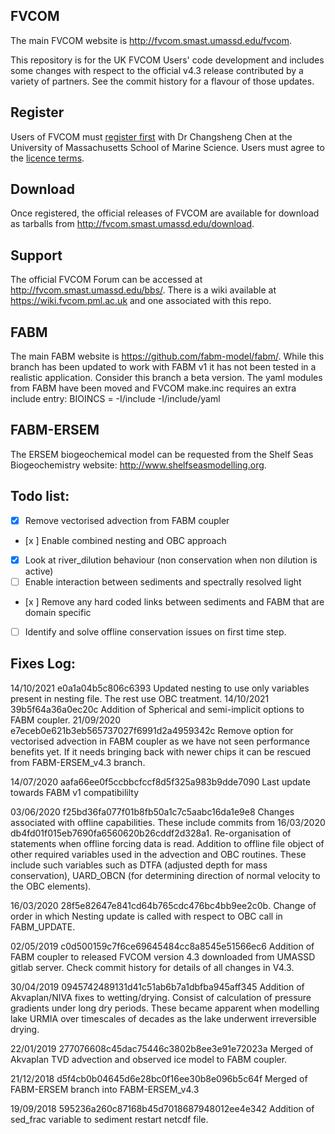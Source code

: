 FVCOM
-----

The main FVCOM website is http://fvcom.smast.umassd.edu/fvcom.

This repository is for the UK FVCOM Users' code development and includes some changes with respect to the official v4.3 release contributed by a variety of partners. 
See the commit history for a flavour of those updates. 

Register
--------

Users of FVCOM must [register first](http://fvcom.smast.umassd.edu/wp-login.php?action=register) with Dr Changsheng Chen at the University of Massachusetts School of Marine Science. Users must agree to the [licence terms](FVCOM_source/LICENCE).

Download
--------

Once registered, the official releases of FVCOM are available for download as tarballs from http://fvcom.smast.umassd.edu/download.

Support
-------

The official FVCOM Forum can be accessed at http://fvcom.smast.umassd.edu/bbs/. There is a wiki available at https://wiki.fvcom.pml.ac.uk and one associated with this repo. 

FABM
----------

The main FABM website is https://github.com/fabm-model/fabm/. While this branch has been updated to work with FABM v1 it has not been tested in a realistic application. Consider this branch a beta version. 
The yaml modules from FABM have been moved and FVCOM make.inc requires an extra include entry:
BIOINCS = -I<FABMINSTALLDIR>/include -I<FABMINSTALLDIR>/include/yaml


FABM-ERSEM
----------

The ERSEM biogeochemical model can be requested from the Shelf Seas Biogeochemistry website: http://www.shelfseasmodelling.org.

## Todo list:

- [x] Remove vectorised advection from FABM coupler 
- [x ] Enable combined nesting and OBC approach
- [x] Look at river_dilution behaviour (non conservation when non dilution is active)
- [ ] Enable interaction between sediments and spectrally resolved light
- [x ] Remove any hard coded links between sediments and FABM that are domain specific
- [ ] Identify and solve offline conservation issues on first time step. 

## Fixes Log:
14/10/2021 e0a1a04b5c806c6393 Updated nesting to use only variables present in nesting file. The rest use OBC treatment.
14/10/2021 39b5f64a36a0ec20c Addition of Spherical and semi-implicit options to FABM coupler. 
21/09/2020 e7eceb0e621b3eb565737027f6991d2a4959342c Remove option for vectorised advection in FABM coupler as we have not seen performance benefits yet. If it needs bringing back with newer chips it can be rescued from FABM-ERSEM_v4.3 branch. 

14/07/2020 aafa66ee0f5ccbbcfccf8d5f325a983b9dde7090 Last update towards FABM v1 compatibililty

03/06/2020 f25bd36fa077f01b8fb50a1c7c5aabc16da1e9e8 Changes associated with offline capabilities. These include commits from 16/03/2020 db4fd01f015eb7690fa6560620b26cddf2d328a1. Re-organisation of statements when offline forcing data is read. Addition to offline file object of other required variables used in the advection and OBC routines. These include such variables such as DTFA (adjusted depth for mass conservation), UARD_OBCN (for determining direction of normal velocity to the OBC elements). 

16/03/2020 28f5e82647e841cd64b765cdc476bc4bb9ee2c0b. Change of order in which Nesting update is called with respect to OBC call in FABM_UPDATE. 

02/05/2019 c0d500159c7f6ce69645484cc8a8545e51566ec6 Addition of FABM coupler to released FVCOM version 4.3 downloaded from UMASSD gitlab server. Check commit history for details of all changes in V4.3. 

30/04/2019 0945742489131d41c51ab6b7a1dbfba945aff345 Addition of Akvaplan/NIVA fixes to wetting/drying. Consist of calculation of pressure gradients under long dry periods. These became apparent when modelling lake URMIA over timescales of decades as the lake underwent irreversible drying. 

22/01/2019 277076608c45dac75446c3802b8ee3e91e72023a Merged of Akvaplan TVD advection and observed ice model to FABM coupler. 

21/12/2018 d5f4cb0b04645d6e28bc0f16ee30b8e096b5c64f Merged of FABM-ERSEM branch into FABM-ERSEM_v4.3

19/09/2018 595236a260c87168b45d7018687948012ee4e342 Addition of sed_frac variable to sediment restart netcdf file. 







